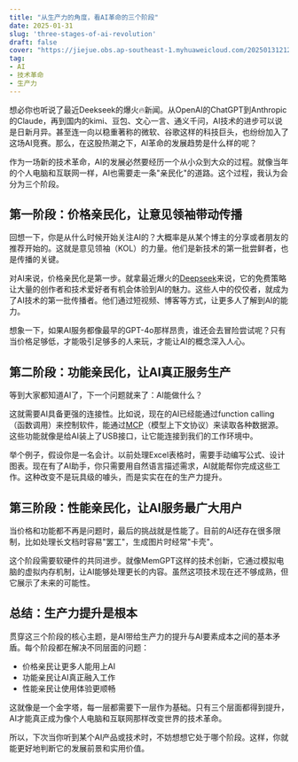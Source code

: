 ```yaml
---
title: "从生产力的角度，看AI革命的三个阶段"
date: 2025-01-31
slug: 'three-stages-of-ai-revolution'
draft: false
cover: "https://jiejue.obs.ap-southeast-1.myhuaweicloud.com/20250131212619159.webp"
tag:
- AI
- 技术革命
- 生产力
---
```

想必你也听说了最近Deekseek的爆火🔥新闻。从OpenAI的ChatGPT到Anthropic的Claude，再到国内的kimi、豆包、文心一言、通义千问，AI技术的进步可以说是日新月异。甚至连一向以稳重著称的微软、谷歌这样的科技巨头，也纷纷加入了这场AI竞赛。那么，在这股热潮之下，AI革命的发展趋势是什么样的呢？

<!--more-->

作为一场新的技术革命，AI的发展必然要经历一个从小众到大众的过程。就像当年的个人电脑和互联网一样，AI也需要走一条"亲民化"的道路。这个过程，我认为会分为三个阶段。

## 第一阶段：价格亲民化，让意见领袖带动传播

回想一下，你是从什么时候开始关注AI的？大概率是从某个博主的分享或者朋友的推荐开始的。这就是意见领袖（KOL）的力量。他们是新技术的第一批尝鲜者，也是传播的关键。

对AI来说，价格亲民化是第一步。就拿最近爆火的[Deepseek](https://www.deepseek.com)来说，它的免费策略让大量的创作者和技术爱好者有机会体验到AI的魅力。这些人中的佼佼者，就成为了AI技术的第一批传播者。他们通过短视频、博客等方式，让更多人了解到AI的能力。

想象一下，如果AI服务都像最早的GPT-4o那样昂贵，谁还会去冒险尝试呢？只有当价格足够低，才能吸引足够多的人来玩，才能让AI的概念深入人心。

## 第二阶段：功能亲民化，让AI真正服务生产

等到大家都知道AI了，下一个问题就来了：AI能做什么？

这就需要AI具备更强的连接性。比如说，现在的AI已经能通过function calling（函数调用）来控制软件，能通过[MCP](https://modelcontextprotocol.io/)（模型上下文协议）来读取各种数据源。这些功能就像是给AI装上了USB接口，让它能连接到我们的工作环境中。

举个例子，假设你是一名会计。以前处理Excel表格时，需要手动编写公式、设计图表。现在有了AI助手，你只需要用自然语言描述需求，AI就能帮你完成这些工作。这种改变不是玩具级的噱头，而是实实在在的生产力提升。

## 第三阶段：性能亲民化，让AI服务最广大用户

当价格和功能都不再是问题时，最后的挑战就是性能了。目前的AI还存在很多限制，比如处理长文档时容易"罢工"，生成图片时经常"卡壳"。

这个阶段需要软硬件的共同进步。就像MemGPT这样的技术创新，它通过模拟电脑的虚拟内存机制，让AI能够处理更长的内容。虽然这项技术现在还不够成熟，但它展示了未来的可能性。

## 总结：生产力提升是根本

贯穿这三个阶段的核心主题，是AI带给生产力的提升与AI要素成本之间的基本矛盾。每个阶段都在解决不同层面的问题：

- 价格亲民让更多人能用上AI
- 功能亲民让AI真正融入工作
- 性能亲民让使用体验更顺畅

这就像是一个金字塔，每一层都需要下一层作为基础。只有三个层面都得到提升，AI才能真正成为像个人电脑和互联网那样改变世界的技术革命。

所以，下次当你听到某个AI产品或技术时，不妨想想它处于哪个阶段。这样，你就能更好地判断它的发展前景和实用价值。
